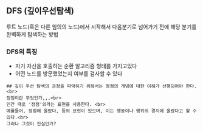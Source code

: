 ## DFS (깊이우선탐색)
루트 노드(혹은 다른 임의의 노드)에서 시작해서 다음분기로 넘어가기 전에 해당 분기를 완벽하게 탐색하는 방법

### DFS의 특징
- 자기 자신을 호출하는 순환 알고리즘 형태를 가지고있다
- 어떤 노드를 방문했었는지 여부를 검사할 수 있다

```
## 깊이 우선 탐색의 과정을 파악하기 위해서는 정점의 개념에 대한 이해가 선행되어야 한다. <br>
정점이란 무엇인가,,,<br>
인간 때로 '정점'의라는 표현을 사용한다. <br>
예를들어, 정점에 올랐다, 등의 표현이 있으며, 이는 행동이나 행위의 경지에 올랐다고 할 수 있다.<br>
그러나 그것이 진실인가? 
```


